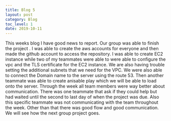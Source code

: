 ```yaml
---
title: Blog 5
layout: post
category: Blog
toc_level: 1
date: 2019-10-11
---
```


This weeks blog I have good news to report. Our group was able to finish the project . I was able to create the aws accounts for everyone  and then made the github account to access the repository. I was able to create EC2 instance while two of my teammates were able to were able to configure the vpc and the TLS certificate for the EC2 instance. We are also having trouble setting the additional subnets that we need for the VPC. We were also able to connect the Domain name to the server using the route 53. Then another teammate was able to create  anisable play which  we will be able to load onto the server. Through the week all  team members were way better about communication. There was one teammate that ask if they could help but had waited until  the second to last day of when the project was due. Also this specific teammate was not communicating with the team throughout the week. Other than that there was good flow and good communication.  We will see how the next group project goes.

